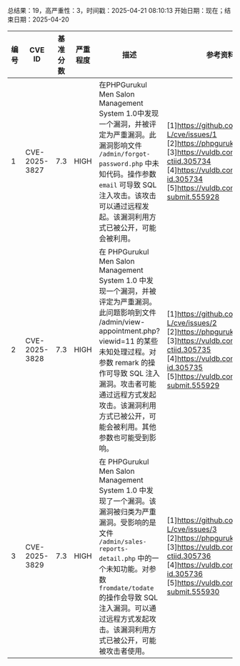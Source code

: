 总结果：19，高严重性：3，时间戳：2025-04-21 08:10:13
开始日期：现在；结束日期：2025-04-20

| 编号 | CVE ID | 基准分数 | 严重程度 | 描述 | 参考资料 |
|-----|--------|------------|----------|-------------|------------|
| 1 | CVE-2025-3827 | 7.3  | HIGH | 在PHPGurukul Men Salon Management System 1.0中发现一个漏洞，并被评定为严重漏洞。此漏洞影响文件 `/admin/forgot-password.php` 中未知代码。操作参数 `email` 可导致 SQL 注入攻击。该攻击可以通过远程发起。该漏洞利用方式已被公开，可能会被利用。 | [1]https://github.com/NuoNuo-L/cve/issues/1<br>[2]https://phpgurukul.com/<br>[3]https://vuldb.com/?ctiid.305734<br>[4]https://vuldb.com/?id.305734<br>[5]https://vuldb.com/?submit.555928 |
| 2 | CVE-2025-3828 | 7.3  | HIGH | 在 PHPGurukul Men Salon Management System 1.0 中发现一个漏洞，并被评定为严重漏洞。此问题影响到文件 /admin/view-appointment.php?viewid=11 的某些未知处理过程。对参数 remark 的操作可导致 SQL 注入漏洞。攻击者可能通过远程方式发起攻击。该漏洞利用方式已被公开，可能会被利用。其他参数也可能受到影响。 | [1]https://github.com/NuoNuo-L/cve/issues/2<br>[2]https://phpgurukul.com/<br>[3]https://vuldb.com/?ctiid.305735<br>[4]https://vuldb.com/?id.305735<br>[5]https://vuldb.com/?submit.555929 |
| 3 | CVE-2025-3829 | 7.3  | HIGH | 在 PHPGurukul Men Salon Management System 1.0 中发现了一个漏洞。该漏洞被归类为严重漏洞。受影响的是文件 `/admin/sales-reports-detail.php` 中的一个未知功能。对参数 `fromdate/todate` 的操作会导致 SQL 注入漏洞。可以通过远程方式发起攻击。该漏洞利用方式已被公开，可能被攻击者使用。 | [1]https://github.com/NuoNuo-L/cve/issues/3<br>[2]https://phpgurukul.com/<br>[3]https://vuldb.com/?ctiid.305736<br>[4]https://vuldb.com/?id.305736<br>[5]https://vuldb.com/?submit.555930 |